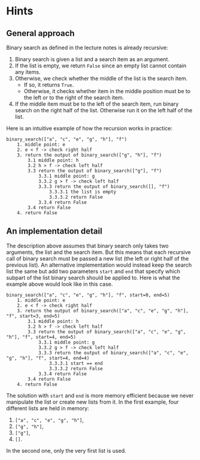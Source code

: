 Hints
=====

General approach
----------------

Binary search as defined in the lecture notes is already recursive:

1.  Binary search is given a list and a search item as an argument.
1.  If the list is empty, we return `False` since an empty list cannot contain any items.
1.  Otherwise, we check whether the middle of the list is the search item.
    - If so, it returns `True`.
    - Otherwise, it checks whether item in the middle position must be to the left or to the right of the search item.
1.  If the middle item must be to the left of the search item, run binary search on the right half of the list.
    Otherwise run it on the left half of the list.

Here is an intuitive example of how the recursion works in practice:

```
binary_search(["a", "c", "e", "g", "h"], "f")
    1. middle point: e
    2. e < f -> check right half
    3. return the output of binary_search(["g", "h"], "f")
        3.1 middle point: h
        3.2 h > f -> check left half
        3.3 return the output of binary_search(["g"], "f")
            3.3.1 middle point: g
            3.3.2 g > f -> check left half
            3.3.3 return the output of binary_search([], "f")
                3.3.3.1 the list is empty
                3.3.3.2 return False
            3.3.4 return False
        3.4 return False
    4. return False
```

An implementation detail
------------------------

The description above assumes that binary search only takes two arguments, the list and the search item.
But this means that each recursive call of binary search must be passed a new list (the left or right half of the previous list).
An alternative implementation would instead keep the search list the same but add two parameters `start` and `end` that specify which subpart of the list binary search should be applied to.
Here is what the example above would look like in this case.

```
binary_search(["a", "c", "e", "g", "h"], "f", start=0, end=5)
    1. middle point: e
    2. e < f -> check right half
    3. return the output of binary_search(["a", "c", "e", "g", "h"], "f", start=3, end=5)
        3.1 middle point: h
        3.2 h > f -> check left half
        3.3 return the output of binary_search(["a", "c", "e", "g", "h"], "f", start=4, end=5)
            3.3.1 middle point: g
            3.3.2 g > f -> check left half
            3.3.3 return the output of binary_search(["a", "c", "e", "g", "h"], "f", start=4, end=4)
                3.3.3.1 start == end
                3.3.3.2 return False
            3.3.4 return False
        3.4 return False
    4. return False
```

The solution with `start` and `end` is more memory efficient because we never manipulate the list or create new lists from it.
In the first example, four different lists are held in memory:

1. `["a", "c", "e", "g", "h"]`,
1. `["g", "h"]`,
1. `["g"]`,
1. `[]`.

In the second one, only the very first list is used.

